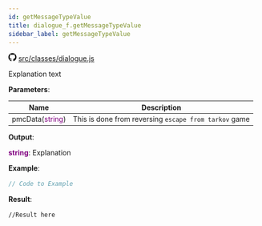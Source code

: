 ```yaml
---
id: getMessageTypeValue
title: dialogue_f.getMessageTypeValue
sidebar_label: getMessageTypeValue
---
```

![](/img/github.png) [src/classes/dialogue.js](https://github.com/TrustedSourceLeaks/LeakedServer/blob/master/src/classes/dialogue.js#L190)

Explanation text

**Parameters**:

Name  |   Description 
----------- |   -----------
pmcData(<font color="purple">string</font>)  |   This is done from reversing `escape from tarkov` game


**Output**:

**<font color="purple">string</font>**: Explanation


**Example**:
```js
// Code to Example
```

**Result**:
```
//Result here
```